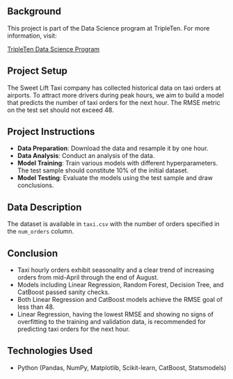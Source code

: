 ## Background

This project is part of the Data Science program at TripleTen. For more information, visit:

[TripleTen Data Science Program](https://tripleten.com/data-science/)

## Project Setup

The Sweet Lift Taxi company has collected historical data on taxi orders at airports. To attract more drivers during peak hours, we aim to build a model that predicts the number of taxi orders for the next hour. The RMSE metric on the test set should not exceed 48.

## Project Instructions

- **Data Preparation**: Download the data and resample it by one hour.
- **Data Analysis**: Conduct an analysis of the data.
- **Model Training**: Train various models with different hyperparameters. The test sample should constitute 10% of the initial dataset.
- **Model Testing**: Evaluate the models using the test sample and draw conclusions.

## Data Description

The dataset is available in `taxi.csv` with the number of orders specified in the `num_orders` column.

## Conclusion

- Taxi hourly orders exhibit seasonality and a clear trend of increasing orders from mid-April through the end of August.
- Models including Linear Regression, Random Forest, Decision Tree, and CatBoost passed sanity checks.
- Both Linear Regression and CatBoost models achieve the RMSE goal of less than 48.
- Linear Regression, having the lowest RMSE and showing no signs of overfitting to the training and validation data, is recommended for predicting taxi orders for the next hour.

## Technologies Used

- Python (Pandas, NumPy, Matplotlib, Scikit-learn, CatBoost, Statsmodels)

